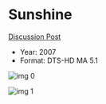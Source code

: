 # Sunshine

[Discussion Post](https://www.avsforum.com/threads/bass-eq-for-filtered-movies.2995212/post-58112974)

* Year: 2007
* Format: DTS-HD MA 5.1

![img 0](https://i.imgur.com/LNBj76J.jpg)

![img 1](https://i.imgur.com/BxsSlFb.jpg)

